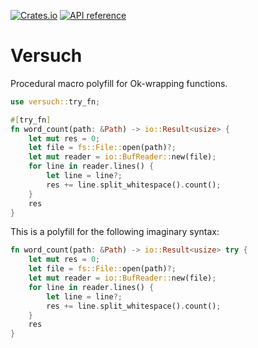 [![Crates.io](https://img.shields.io/crates/v/versuch.svg)](https://crates.io/crates/versuch)
[![API reference](https://docs.rs/versuch/badge.svg)](https://docs.rs/versuch/)

# Versuch

Procedural macro polyfill for Ok-wrapping functions.

```rust
use versuch::try_fn;

#[try_fn]
fn word_count(path: &Path) -> io::Result<usize> {
    let mut res = 0;
    let file = fs::File::open(path)?;
    let mut reader = io::BufReader::new(file);
    for line in reader.lines() {
        let line = line?;
        res += line.split_whitespace().count();
    }
    res
}
```

This is a polyfill for the following imaginary syntax:

```rust
fn word_count(path: &Path) -> io::Result<usize> try {
    let mut res = 0;
    let file = fs::File::open(path)?;
    let mut reader = io::BufReader::new(file);
    for line in reader.lines() {
        let line = line?;
        res += line.split_whitespace().count();
    }
    res
}
```
